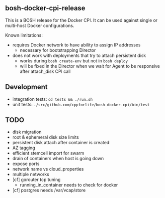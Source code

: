 ## bosh-docker-cpi-release

This is a BOSH release for the Docker CPI. It can be used against single or multi-host Docker configurations.

Known limitations:

- requires Docker network to have ability to assign IP addresses
  - necessary for bootstrapping Director
- does not work with deployments that try to attach persistent disk
  - works during `bosh create-env` but not in `bosh deploy`
  - will be fixed in the Director when we wait for Agent to be responsive after attach_disk CPI call

## Development

- integration tests: `cd tests && ./run.sh`
- unit tests: `./src/github.com/cppforlife/bosh-docker-cpi/bin/test`

## TODO

- disk migration
- root & ephemeral disk size limits
- persistent disk attach after container is created
- AZ tagging
- efficient stemcell import for swarm
- drain of containers when host is going down
- expose ports
- network name vs cloud_properties
- multiple networks
- [cf] gorouter tcp tuning
  - running_in_container needs to check for docker
- [cf] postgres needs /var/vcap/store

